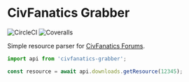 # CivFanatics Grabber

![CircleCI](https://img.shields.io/circleci/build/github/pereslavtsev/civfanatics-grabber/master)
![Coveralls](https://img.shields.io/coveralls/github/pereslavtsev/civfanatics-grabber)

Simple resource parser for [CivFanatics Forums](https://forums.civfanatics.com/).

```typescript
import api from 'civfanatics-grabber';

const resource = await api.downloads.getResource(12345);
```
